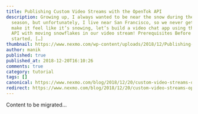 ```yaml
---
title: Publishing Custom Video Streams with the OpenTok API
description: Growing up, I always wanted to be near the snow during the holiday
  season, but unfortunately, I live near San Francisco, so we never get snow. To
  make it feel like it’s snowing, let’s build a video chat app using the OpenTok
  API with moving snowflakes in our video stream! Prerequisites Before we get
  started, […]
thumbnail: https://www.nexmo.com/wp-content/uploads/2018/12/Publishing-Custom-Video-Streams-with-the-OpenTok-API.png
author: manik
published: true
published_at: 2018-12-20T16:10:26
comments: true
category: tutorial
tags: []
canonical: https://www.nexmo.com/blog/2018/12/20/custom-video-streams-opentok-api-dr
redirect: https://www.nexmo.com/blog/2018/12/20/custom-video-streams-opentok-api-dr
---
```

Content to be migrated...

